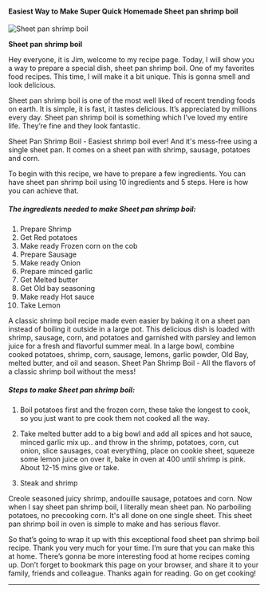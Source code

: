             

#### Easiest Way to Make Super Quick Homemade Sheet pan shrimp boil

![Sheet pan shrimp boil](https://img-global.cpcdn.com/recipes/52f0062747cd5f96/751x532cq70/sheet-pan-shrimp-boil-recipe-main-photo.jpg)

**Sheet pan shrimp boil**

Hey everyone, it is Jim, welcome to my recipe page. Today, I will show you a way to prepare a special dish, sheet pan shrimp boil. One of my favorites food recipes. This time, I will make it a bit unique. This is gonna smell and look delicious.

Sheet pan shrimp boil is one of the most well liked of recent trending foods on earth. It is simple, it is fast, it tastes delicious. It’s appreciated by millions every day. Sheet pan shrimp boil is something which I’ve loved my entire life. They’re fine and they look fantastic.

Sheet Pan Shrimp Boil - Easiest shrimp boil ever! And it's mess-free using a single sheet pan. It comes on a sheet pan with shrimp, sausage, potatoes and corn.

To begin with this recipe, we have to prepare a few ingredients. You can have sheet pan shrimp boil using 10 ingredients and 5 steps. Here is how you can achieve that.

##### The ingredients needed to make Sheet pan shrimp boil:

1.  Prepare Shrimp
2.  Get Red potatoes
3.  Make ready Frozen corn on the cob
4.  Prepare Sausage
5.  Make ready Onion
6.  Prepare minced garlic
7.  Get Melted butter
8.  Get Old bay seasoning
9.  Make ready Hot sauce
10.  Take Lemon

A classic shrimp boil recipe made even easier by baking it on a sheet pan instead of boiling it outside in a large pot. This delicious dish is loaded with shrimp, sausage, corn, and potatoes and garnished with parsley and lemon juice for a fresh and flavorful summer meal. In a large bowl, combine cooked potatoes, shrimp, corn, sausage, lemons, garlic powder, Old Bay, melted butter, and oil and season. Sheet Pan Shrimp Boil - All the flavors of a classic shrimp boil without the mess!

##### Steps to make Sheet pan shrimp boil:

1.  Boil potatoes first and the frozen corn, these take the longest to cook, so you just want to pre cook them not cooked all the way.
2.  Take melted butter add to a big bowl and add all spices and hot sauce, minced garlic mix up.. and throw in the shrimp, potatoes, corn, cut onion, slice sausages, coat everything, place on cookie sheet, squeeze some lemon juice on over it, bake in oven at 400 until shrimp is pink. About 12-15 mins give or take.

5.  Steak and shrimp

Creole seasoned juicy shrimp, andouille sausage, potatoes and corn. Now when I say sheet pan shrimp boil, I literally mean sheet pan. No parboiling potatoes, no precooking corn. It's all done on one single sheet. This sheet pan shrimp boil in oven is simple to make and has serious flavor.

So that’s going to wrap it up with this exceptional food sheet pan shrimp boil recipe. Thank you very much for your time. I’m sure that you can make this at home. There’s gonna be more interesting food at home recipes coming up. Don’t forget to bookmark this page on your browser, and share it to your family, friends and colleague. Thanks again for reading. Go on get cooking!

* * *